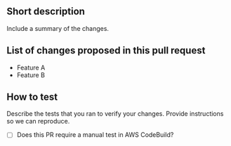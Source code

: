 ## Short description

Include a summary of the changes.

## List of changes proposed in this pull request

- Feature A
- Feature B

## How to test

Describe the tests that you ran to verify your changes. Provide instructions so we can reproduce.

- [ ] Does this PR require a manual test in AWS CodeBuild?